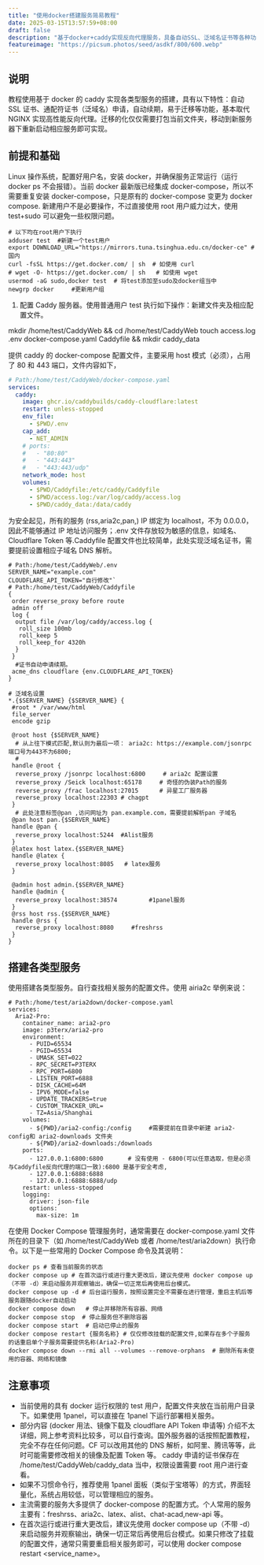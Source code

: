 ```yaml
---
title: "使用docker搭建服务简易教程"
date: 2025-03-15T13:57:59+08:00
draft: false
description: "基于docker+caddy实现反向代理服务，具备自动SSL、泛域名证书等各种功能。"
featureimage: "https://picsum.photos/seed/asdkf/800/600.webp"
---
```


## 说明

教程使用基于 docker 的 caddy 实现各类型服务的搭建，具有以下特性：自动 SSL 证书、通配符证书（泛域名）申请，自动续期，易于迁移等功能，基本取代 NGINX 实现高性能反向代理。迁移的化仅仅需要打包当前文件夹，移动到新服务器下重新启动相应服务即可实现。

## 前提和基础

Linux 操作系统，配置好用户名，安装 docker，并确保服务正常运行（运行 docker ps 不会报错）。当前 docker 最新版已经集成 docker-compose，所以不需要重复安装 docker-compose，只是原有的 docker-compose 变更为 docker compose. 新建用户不是必要操作，不过直接使用 root 用户威力过大，使用 test+sudo 可以避免一些权限问题。

```shell
# 以下均在root用户下执行
adduser test  #新建一个test用户
export DOWNLOAD_URL="https://mirrors.tuna.tsinghua.edu.cn/docker-ce" #国内
curl -fsSL https://get.docker.com/ | sh  # 如使用 curl
# wget -O- https://get.docker.com/ | sh   # 如使用 wget
usermod -aG sudo,docker test  # 将test添加至sudo及docker组当中
newgrp docker     #更新用户组
```

1. 配置 Caddy 服务器。使用普通用户 test 执行如下操作：新建文件夹及相应配置文件。

mkdir /home/test/CaddyWeb && cd /home/test/CaddyWeb
touch access.log .env docker-compose.yaml Caddyfile && mkdir caddy_data

提供 caddy 的 docker-compose 配置文件，主要采用 host 模式（必须），占用了 80 和 443 端口，文件内容如下，

```yaml
# Path:/home/test/CaddyWeb/docker-compose.yaml
services:
  caddy:
    image: ghcr.io/caddybuilds/caddy-cloudflare:latest
    restart: unless-stopped
    env_file:
      - $PWD/.env
    cap_add:
      - NET_ADMIN
    # ports:
    #   - "80:80"
    #   - "443:443"
    #   - "443:443/udp"
    network_mode: host
    volumes:
      - $PWD/Caddyfile:/etc/caddy/Caddyfile
      - $PWD/access.log:/var/log/caddy/access.log
      - $PWD/caddy_data:/data/caddy
```

为安全起见，所有的服务 (rss,aria2c,pan,) IP 绑定为 localhost，不为 0.0.0.0，因此不能够通过 IP 地址访问服务；.env 文件存放较为敏感的信息，如域名、Cloudflare Token 等.Caddyfile 配置文件也比较简单，此处实现泛域名证书，需要提前设置相应子域名 DNS 解析。

```shell
# Path:/home/test/CaddyWeb/.env
SERVER_NAME="example.com"
CLOUDFLARE_API_TOKEN="自行修改"`
# Path:/home/test/CaddyWeb/Caddyfile
{
 order reverse_proxy before route
 admin off
 log {
  output file /var/log/caddy/access.log {
   roll_size 100mb
   roll_keep 5
   roll_keep_for 4320h
  }
 }
  #证书自动申请续期。
 acme_dns cloudflare {env.CLOUDFLARE_API_TOKEN}
}

# 泛域名设置
*.{$SERVER_NAME} {$SERVER_NAME} {
 #root * /var/www/html
 file_server
 encode gzip

 @root host {$SERVER_NAME}
  # 从上往下模式匹配,默认则为最后一项： aria2c: https://example.com/jsonrpc 端口号为443不为6800;
  # 
 handle @root {
  reverse_proxy /jsonrpc localhost:6800     # aria2c 配置设置
  reverse_proxy /Seick localhost:65178     # 奇怪的伪装Path的服务
  reverse_proxy /frac localhost:27015      # 异星工厂服务器
  reverse_proxy localhost:22303 # chagpt
 }
  # 此处注意标签@pan ,访问网址为 pan.example.com，需要提前解析pan 子域名
 @pan host pan.{$SERVER_NAME}
 handle @pan {
  reverse_proxy localhost:5244  #Alist服务
 }
 @latex host latex.{$SERVER_NAME}
 handle @latex {
  reverse_proxy localhost:8085   # latex服务
 }

 @admin host admin.{$SERVER_NAME}
 handle @admin {
  reverse_proxy localhost:38574         #1panel服务
 }
 @rss host rss.{$SERVER_NAME}
 handle @rss {
  reverse_proxy localhost:8080     #freshrss
 }
}
```

## 搭建各类型服务

使用搭建各类型服务。自行查找相关服务的配置文件。使用 airia2c 举例来说：

```shell
# Path:/home/test/aria2down/docker-compose.yaml
services:
  Aria2-Pro:
    container_name: aria2-pro
    image: p3terx/aria2-pro
    environment:
      - PUID=65534
      - PGID=65534
      - UMASK_SET=022
      - RPC_SECRET=P3TERX
      - RPC_PORT=6800
      - LISTEN_PORT=6888
      - DISK_CACHE=64M
      - IPV6_MODE=false
      - UPDATE_TRACKERS=true
      - CUSTOM_TRACKER_URL=
      - TZ=Asia/Shanghai
    volumes:
      - ${PWD}/aria2-config:/config     #需要提前在目录中新建 aria2-config和 aria2-downloads 文件夹
      - ${PWD}/aria2-downloads:/downloads
    ports:
      - 127.0.0.1:6800:6800       # 没有使用 - 6800(可以任意选取，但是必须与Caddyfile反向代理的端口一致):6800 是基于安全考虑,
      - 127.0.0.1:6888:6888
      - 127.0.0.1:6888:6888/udp
    restart: unless-stopped
    logging:
      driver: json-file
      options:
        max-size: 1m
```

在使用 Docker Compose 管理服务时，通常需要在 docker-compose.yaml 文件所在的目录下（如 /home/test/CaddyWeb 或者 /home/test/aria2down）执行命令。以下是一些常用的 Docker Compose 命令及其说明：

```shell
docker ps # 查看当前服务的状态
docker compose up # 在首次运行或进行重大更改后，建议先使用 docker compose up（不带 -d）来启动服务并观察输出，确保一切正常后再使用后台模式。
docker compose up -d # 后台运行服务，按照设置完全不需要在进行管理，重启主机后等服务跟随docker自动启动
docker compose down   # 停止并移除所有容器、网络
docker compose stop  # 停止服务但不删除容器
docker compose start  # 启动已停止的服务
docker compose restart {服务名称} # 仅仅修改挂载的配置文件,如果存在多个子服务的话重启单个子服务需要提供名称(Aria2-Pro)
docker compose down --rmi all --volumes --remove-orphans  # 删除所有未使用的容器、网络和镜像
```

## 注意事项

- 当前使用的具有 docker 运行权限的 test 用户，配置文件夹放在当前用户目录下。如果使用 1panel，可以直接在 1panel 下运行部署相关服务。
- 部分内容 (docker 用法、镜像下载及 cloudflare API Token 申请等) 介绍不太详细，网上参考资料比较多，可以自行查询。国外服务器的话按照配置教程，完全不存在任何问题。CF 可以改用其他的 DNS 解析，如阿里、腾讯等等，此时可能需要修改相关的镜像及配置 Token 等。
caddy 申请的证书保存在 /home/test/CaddyWeb/caddy_data 当中，权限设置需要 root 用户进行查看。
- 如果不习惯命令行，推荐使用 1panel 面板（类似于宝塔等）的方式，界面轻量化，系统占用较低，可以管理相应的服务。
- 主流需要的服务大多提供了 docker-compose 的配置方式。个人常用的服务主要有：freshrss、aria2c、latex、alist、chat-acad,new-api 等。
- 在首次运行或进行重大更改后，建议先使用 docker compose up（不带 -d）来启动服务并观察输出，确保一切正常后再使用后台模式。如果只修改了挂载的配置文件，通常只需要重启相关服务即可，可以使用 docker compose restart <service_name>。
